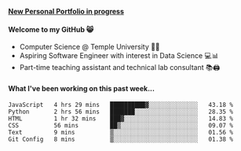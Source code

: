 <a href="http://stephull.github.io" target="_blank"><b>New Personal Portfolio in progress</b></a>

#### Welcome to my GitHub 😸
  * Computer Science @ Temple University 🍒🦉
  * Aspiring Software Engineer with interest in Data Science 💻📊
  * Part-time teaching assistant and technical lab consultant 📚🖨️

#### What I've been working on this past week...
<!--START_SECTION:waka-->

```text
JavaScript   4 hrs 29 mins   ██████████▓░░░░░░░░░░░░░░   43.18 %
Python       2 hrs 56 mins   ███████░░░░░░░░░░░░░░░░░░   28.35 %
HTML         1 hr 32 mins    ███▓░░░░░░░░░░░░░░░░░░░░░   14.83 %
CSS          56 mins         ██▒░░░░░░░░░░░░░░░░░░░░░░   09.07 %
Text         9 mins          ▒░░░░░░░░░░░░░░░░░░░░░░░░   01.56 %
Git Config   8 mins          ▒░░░░░░░░░░░░░░░░░░░░░░░░   01.38 %
```

<!--END_SECTION:waka-->

